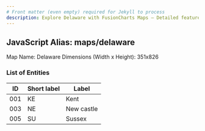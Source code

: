 ```yaml
---
# Front matter (even empty) required for Jekyll to process
description: Explore Delaware with FusionCharts Maps – Detailed features for seamless integration. Try now & enhance your data visualization today! 
---
```


## JavaScript Alias: maps/delaware

Map Name: Delaware
Dimensions (Width x Height): 351x826





### List of Entities

ID | Short label | Label
---|---|---|
001|KE|Kent
003|NE|New castle
005|SU|Sussex

